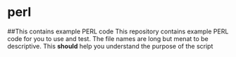 # perl
##This contains example PERL code
This repository contains example PERL code for you to use and test. The file names are long but menat to be descriptive. This **should** help you understand the purpose of the script
